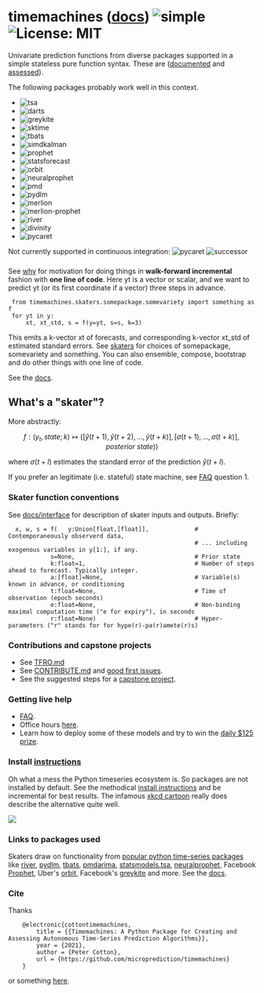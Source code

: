 # timemachines ([docs](https://microprediction.github.io/timemachines/)) ![simple](https://github.com/microprediction/timemachines/workflows/tests/badge.svg) ![License: MIT](https://img.shields.io/badge/License-MIT-yellow.svg)


Univariate prediction functions from diverse packages supported in a simple stateless pure function syntax. These are ([documented](https://microprediction.github.io/timemachines/) and [assessed](https://microprediction.github.io/timeseries-elo-ratings/html_leaderboards/overall.html)).  

The following packages probably work well in this context. 
- ![tsa](https://github.com/microprediction/timemachines/workflows/test-tsa/badge.svg)
- ![darts](https://github.com/microprediction/timemachines/workflows/test-darts/badge.svg)
- ![greykite](https://github.com/microprediction/timemachines/workflows/test-greykite/badge.svg)
- ![sktime](https://github.com/microprediction/timemachines/workflows/test-sktime/badge.svg)
- ![tbats](https://github.com/microprediction/timemachines/workflows/test-tbats/badge.svg)
- ![simdkalman](https://github.com/microprediction/timemachines/workflows/test-simdkalman/badge.svg)
- ![prophet](https://github.com/microprediction/timemachines/workflows/test-prophet/badge.svg)
- ![statsforecast](https://github.com/microprediction/timemachines/workflows/test-statsforecast/badge.svg)
- ![orbit](https://github.com/microprediction/timemachines/workflows/test-orbit/badge.svg)
- ![neuralprophet](https://github.com/microprediction/timemachines/workflows/test-neuralprophet/badge.svg)
- ![pmd](https://github.com/microprediction/timemachines/workflows/test-pmd/badge.svg)
- ![pydlm](https://github.com/microprediction/timemachines/workflows/test-pydlm/badge.svg)
- ![merlion](https://github.com/microprediction/timemachines/workflows/test-merlion/badge.svg)
- ![merlion-prophet](https://github.com/microprediction/timemachines/workflows/test-merlion-prophet/badge.svg)
- ![river](https://github.com/microprediction/timemachines/workflows/test-river/badge.svg)
- ![divinity](https://github.com/microprediction/timemachines/workflows/test-divinity/badge.svg)
- ![pycaret](https://github.com/microprediction/timemachines/workflows/test-pycaret-time_series/badge.svg)

Not currently supported in continuous integration:
![pycaret](https://github.com/microprediction/timemachines/workflows/test-pycaret/badge.svg)
![successor](https://github.com/microprediction/timemachines/workflows/test-successor/badge.svg)

### 
 
See [why](https://microprediction.github.io/timemachines/why) for motivation for doing things in **walk-forward incremental** fashion with **one line of code**. Here yt is a vector or scalar, and we want to predict yt (or its first coordinate if a vector) three steps in advance. 

     from timemachines.skaters.somepackage.somevariety import something as f
     for yt in y:
         xt, xt_std, s = f(y=yt, s=s, k=3)
         
This emits a k-vector xt of forecasts, and corresponding k-vector xt_std of estimated standard errors. See [skaters](https://microprediction.github.io/timemachines/skaters) for choices of somepackage, somevariety and something. You can also ensemble, compose, bootstrap and do other things with one line of code. 

See the [docs](https://microprediction.github.io/timemachines/). 

## What's a "skater"?
More abstractly:

$$
    f : (y_t, state; k) \mapsto ( [\hat{y}(t+1),\hat{y}(t+2),\dots,\hat{y}(t+k) ], [\sigma(t+1),\dots,\sigma(t+k)], posterior\ state))
$$

where $\sigma(t+l)$ estimates the standard error of the prediction $\hat{y}(t+l)$. 

If you prefer an legitimate (i.e. stateful) state machine, see [FAQ](https://github.com/microprediction/timemachines/blob/main/FAQ.md) question 1. 


### Skater function conventions

See [docs/interface](https://microprediction.github.io/timemachines/interface) for description of skater inputs and outputs. Briefly:

      x, w, s = f(   y:Union[float,[float]],             # Contemporaneously observerd data, 
                                                         # ... including exogenous variables in y[1:], if any. 
                s=None,                                  # Prior state
                k:float=1,                               # Number of steps ahead to forecast. Typically integer. 
                a:[float]=None,                          # Variable(s) known in advance, or conditioning
                t:float=None,                            # Time of observation (epoch seconds)
                e:float=None,                            # Non-binding maximal computation time ("e for expiry"), in seconds
                r:float=None)                            # Hyper-parameters ("r" stands for for hype(r)-pa(r)amete(r)s) 

### Contributions and capstone projects
    
- See [TFRO.md](https://github.com/microprediction/monteprediction/blob/main/TFRO.md) 
- See [CONTRIBUTE.md](https://github.com/microprediction/timemachines/blob/main/CONTRIBUTE.md) and [good first issues](https://github.com/microprediction/timemachines/issues?q=is%3Aissue+is%3Aopen+label%3A%22good+first+issue%22). 
- See the suggested steps for a [capstone project](https://microprediction.github.io/timemachines/capstone.html). 

### Getting live help

- [FAQ](https://github.com/microprediction/timemachines/blob/main/FAQ.md).
- Office hours [here](https://github.com/microprediction/meet). 
- Learn how to deploy some of these models and try to win the [daily $125 prize](https://www.microprediction.com/competitions/daily).

### Install [instructions](https://github.com/microprediction/timemachines/blob/main/INSTALL.md)

Oh what a mess the Python timeseries ecosystem is. So packages are not installed by default. See the methodical [install instructions](https://github.com/microprediction/timemachines/blob/main/INSTALL.md) and be incremental for best results. The infamous [xkcd cartoon](https://xkcd.com/1987/) really does describe the alternative quite well. 


![](https://i.imgur.com/elu5muO.png)

### Links to packages used

Skaters draw on functionality from [popular python time-series packages](https://www.microprediction.com/blog/popular-timeseries-packages) like [river](https://github.com/online-ml/river), [pydlm](https://github.com/wwrechard/pydlm), [tbats](https://github.com/intive-DataScience/tbats), [pmdarima](http://alkaline-ml.com/pmdarima/), [statsmodels.tsa](https://www.statsmodels.org/stable/tsa.html), [neuralprophet](https://neuralprophet.com/), Facebook [Prophet](https://facebook.github.io/prophet/), 
   Uber's [orbit](https://eng.uber.com/orbit/), Facebook's [greykite](https://engineering.linkedin.com/blog/2021/greykite--a-flexible--intuitive--and-fast-forecasting-library) and more. See the [docs](https://microprediction.github.io/timemachines/).
    
### Cite 

Thanks

        @electronic{cottontimemachines,
            title = {{Timemachines: A Python Package for Creating and Assessing Autonomous Time-Series Prediction Algorithms}},
            year = {2021},
            author = {Peter Cotton},
            url = {https://github.com/microprediction/timemachines}
        }

or something [here](https://github.com/microprediction/microprediction/blob/master/CITE.md). 
